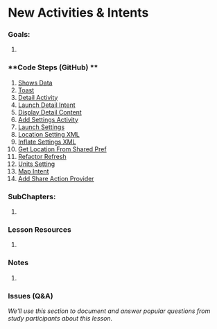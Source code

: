 # New Activities & Intents

### **Goals**:
1.


### **Code Steps (GitHub) **
1. [Shows Data](https://github.com/udacity/Sunshine/tree/3.00-shows-data)
2. [Toast](https://github.com/udacity/Sunshine/tree/3.01-toast)
3. [Detail Activity](https://github.com/udacity/Sunshine/tree/3.02-detail-activity)
4. [Launch Detail Intent](https://github.com/udacity/Sunshine/tree/3.03-launch-detail-intent)
5. [Display Detail Content](https://github.com/udacity/Sunshine/tree/3.04-display-detail-content)
6. [Add Settings Activity](https://github.com/udacity/Sunshine/tree/3.05-add-settings-activity)
7. [Launch Settings](https://github.com/udacity/Sunshine/tree/3.06-launch-settings)
8. [Location Setting XML](https://github.com/udacity/Sunshine/tree/3.07-location-setting-xml)
9. [Inflate Settings XML](https://github.com/udacity/Sunshine/tree/3.08-inflate-settings-xml)
10. [Get Location From Shared Pref](https://github.com/udacity/Sunshine/tree/3.09-get-location-from-shared-pref)
11. [Refactor Refresh](https://github.com/udacity/Sunshine/tree/3.10-refactor-refresh)
12. [Units Setting](https://github.com/udacity/Sunshine/tree/3.11-units-setting)
13. [Map Intent](https://github.com/udacity/Sunshine/tree/3.12-map-intent)
14. [Add Share Action Provider](https://github.com/udacity/Sunshine/tree/3.13-add-share-action-provider)


### **SubChapters**:
1.


### **Lesson Resources**
1.


### **Notes**
1.


### **Issues (Q&A)**

*We'll use this section to document and answer popular questions from study participants about this lesson.*
